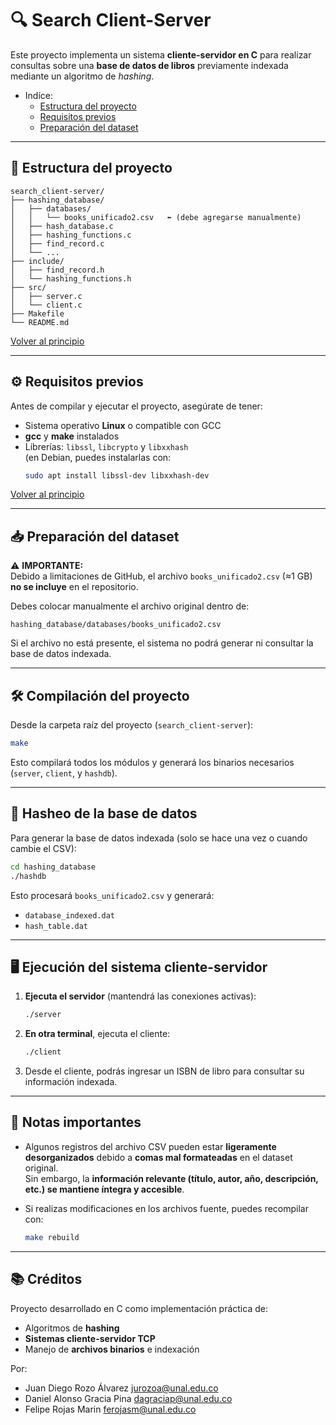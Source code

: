 # :mag: Search Client-Server

Este proyecto implementa un sistema **cliente-servidor en C** para realizar consultas sobre una **base de datos de libros** previamente indexada mediante un algoritmo de *hashing*.

* Indíce:
     - [Estructura del proyecto](#jigsaw-estructura-del-proyecto)
     - [Requisitos previos](#gear-requisitos-previos)
     - [Preparación del dataset](#preparacion-del-dataset)

---

## :jigsaw: Estructura del proyecto

```
search_client-server/
├── hashing_database/
│   ├── databases/
│   │   └── books_unificado2.csv   ⬅️ (debe agregarse manualmente)
│   ├── hash_database.c
│   ├── hashing_functions.c
│   ├── find_record.c
│   └── ...
├── include/
│   ├── find_record.h
│   └── hashing_functions.h
├── src/
│   ├── server.c
│   └── client.c
├── Makefile
└── README.md
```
[Volver al principio](#mag-search-client-server)

---

## :gear: Requisitos previos

Antes de compilar y ejecutar el proyecto, asegúrate de tener:

- Sistema operativo **Linux** o compatible con GCC  
- **gcc** y **make** instalados  
- Librerías: `libssl`, `libcrypto` y `libxxhash`  
  (en Debian, puedes instalarlas con:  
  ```bash
  sudo apt install libssl-dev libxxhash-dev

[Volver al principio](#mag-search-client-server)
  
---

## :inbox_tray: Preparación del dataset

⚠️ **IMPORTANTE:**  
Debido a limitaciones de GitHub, el archivo `books_unificado2.csv` (≈1 GB) **no se incluye** en el repositorio.

Debes colocar manualmente el archivo original dentro de:
```
hashing_database/databases/books_unificado2.csv
```

Si el archivo no está presente, el sistema no podrá generar ni consultar la base de datos indexada.

---

## 🛠️ Compilación del proyecto

Desde la carpeta raíz del proyecto (`search_client-server`):

```bash
make
```

Esto compilará todos los módulos y generará los binarios necesarios (`server`, `client`, y `hashdb`).

---

## 🧮 Hasheo de la base de datos

Para generar la base de datos indexada (solo se hace una vez o cuando cambie el CSV):

```bash
cd hashing_database
./hashdb
```

Esto procesará `books_unificado2.csv` y generará:
- `database_indexed.dat`
- `hash_table.dat`

---

## 🖥️ Ejecución del sistema cliente-servidor

1. **Ejecuta el servidor** (mantendrá las conexiones activas):
   ```bash
   ./server
   ```

2. **En otra terminal**, ejecuta el cliente:
   ```bash
   ./client
   ```

3. Desde el cliente, podrás ingresar un ISBN de libro para consultar su información indexada.

---

## 🧾 Notas importantes

- Algunos registros del archivo CSV pueden estar **ligeramente desorganizados** debido a **comas mal formateadas** en el dataset original.  
  Sin embargo, la **información relevante (título, autor, año, descripción, etc.) se mantiene íntegra y accesible**.

- Si realizas modificaciones en los archivos fuente, puedes recompilar con:
  ```bash
  make rebuild
  ```

---

## 📚 Créditos

Proyecto desarrollado en C como implementación práctica de:
- Algoritmos de **hashing**
- **Sistemas cliente-servidor TCP**
- Manejo de **archivos binarios** e indexación

Por:
- Juan Diego Rozo Álvarez
  jurozoa@unal.edu.co
- Daniel Alonso Gracia Pina
  dagraciap@unal.edu.co
- Felipe Rojas Marin 
  ferojasm@unal.edu.co
